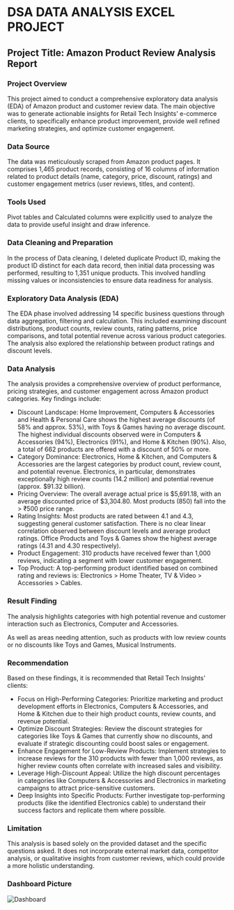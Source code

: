 # DSA DATA ANALYSIS EXCEL PROJECT 
## Project Title: Amazon Product Review Analysis Report
### Project Overview
This project aimed to conduct a comprehensive exploratory data analysis (EDA) of Amazon product and customer review data.
The main objective was to generate actionable insights for Retail Tech Insights' e-commerce clients, to specifically enhance product improvement, provide well refined marketing strategies, and optimize customer engagement.

### Data Source
The data was meticulously scraped from Amazon product pages. 
It comprises 1,465 product records, consisting of 16 columns of information related to product details (name, category, price, discount, ratings) and customer engagement metrics (user reviews, titles, and content).

### Tools Used
Pivot tables and Calculated columns were explicitly used to analyze the data to provide useful insight and draw inference.

### Data Cleaning and Preparation
In the process of Data cleaning, I deleted duplicate Product ID, making the product ID distinct for each data record, then initial data processing was performed, resulting to 1,351 unique products. This involved handling missing values or inconsistencies to ensure data readiness for analysis.

### Exploratory Data Analysis (EDA)
The EDA phase involved addressing 14 specific business questions through data aggregation, filtering and calculation. This included examining discount distributions, product counts, review counts, rating patterns, price comparisons, and total potential revenue across various product categories. The analysis also explored the relationship between product ratings and discount levels.

### Data Analysis
The analysis provides a comprehensive overview of product performance, pricing strategies, and customer engagement across Amazon product categories. Key findings include:
-	Discount Landscape: Home Improvement, Computers & Accessories and Health & Personal Care shows the highest average discounts (of 58% and approx. 53%), with Toys & Games having no average discount. The highest individual discounts observed were in Computers & Accessories (94%), Electronics (91%), and Home & Kitchen (90%). Also, a total of 662 products are offered with a discount of 50% or more.
-	Category Dominance: Electronics, Home & Kitchen, and Computers & Accessories are the largest categories by product count, review count, and potential revenue. Electronics, in particular, demonstrates exceptionally high review counts (14.2 million) and potential revenue (approx. $91.32 billion).
-	Pricing Overview: The overall average actual price is $5,691.18, with an average discounted price of $3,304.80. Most products (850) fall into the > ₹500 price range.
-	Rating Insights: Most products are rated between 4.1 and 4.3, suggesting general customer satisfaction. There is no clear linear correlation observed between discount levels and average product ratings. Office Products and Toys & Games show the highest average ratings (4.31 and 4.30 respectively).
-	Product Engagement: 310 products have received fewer than 1,000 reviews, indicating a segment with lower customer engagement.
-	Top Product: A top-performing product identified based on combined rating and reviews is: Electronics > Home Theater, TV & Video > Accessories > Cables.

### Result Finding
The analysis highlights categories with high potential revenue and customer interaction such as Electronics, Computer and Accessories.

As well as areas needing attention, such as products with low review counts or no discounts like Toys and Games, Musical Instruments.

### Recommendation
Based on these findings, it is recommended that Retail Tech Insights' clients:
-	Focus on High-Performing Categories: Prioritize marketing and product development efforts in Electronics, Computers & Accessories, and Home & Kitchen due to their high product counts, review counts, and revenue potential.
-	Optimize Discount Strategies: Review the discount strategies for categories like Toys & Games that currently show no discounts, and evaluate if strategic discounting could boost sales or engagement.
-	Enhance Engagement for Low-Review Products: Implement strategies to increase reviews for the 310 products with fewer than 1,000 reviews, as higher review counts often correlate with increased sales and visibility.
-	Leverage High-Discount Appeal: Utilize the high discount percentages in categories like Computers & Accessories and Electronics in marketing campaigns to attract price-sensitive customers.
-	Deep Insights into Specific Products: Further investigate top-performing products (like the identified Electronics cable) to understand their success factors and replicate them where possible.

### Limitation
This analysis is based solely on the provided dataset and the specific questions asked. It does not incorporate external market data, competitor analysis, or qualitative insights from customer reviews, which could provide a more holistic understanding.

### Dashboard Picture

![Dashboard ](https://github.com/user-attachments/assets/1d3b1122-841f-428c-8211-390ed687feed)
